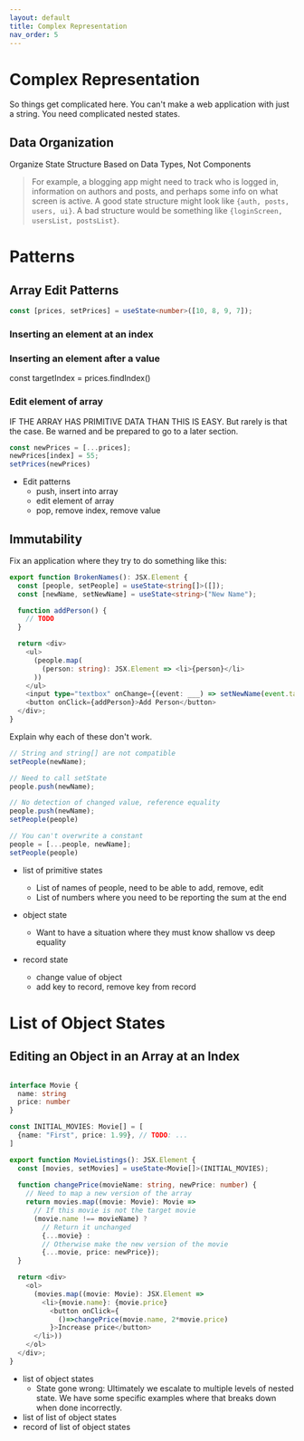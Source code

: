 ```yaml
---
layout: default
title: Complex Representation
nav_order: 5
---
```



# Complex Representation

So things get complicated here. You can't make a web application with just a string. You need complicated nested states.

## Data Organization

Organize State Structure Based on Data Types, Not Components

> For example, a blogging app might need to track who is logged in, information on authors and posts, and perhaps some info on what screen is active. A good state structure might look like `{auth, posts, users, ui}`. A bad structure would be something like `{loginScreen, usersList, postsList}`.

# Patterns

## Array Edit Patterns

```typescript
const [prices, setPrices] = useState<number>([10, 8, 9, 7]);
```



### Inserting an element at an index



### Inserting an element after a value

const targetIndex = prices.findIndex()

### Edit element of array

IF THE ARRAY HAS PRIMITIVE DATA THAN THIS IS EASY. But rarely is that the case. Be warned and be prepared to go to a later section.

```typescript
const newPrices = [...prices];
newPrices[index] = 55;
setPrices(newPrices)
```


* Edit patterns
  * push, insert into array
  * edit element of array
  * pop, remove index, remove value


## Immutability

Fix an application where they try to do something like this:


```typescript
export function BrokenNames(): JSX.Element {
  const [people, setPeople] = useState<string[]>([]);
  const [newName, setNewName] = useState<string>("New Name");

  function addPerson() {
    // TODO
  }

  return <div>
    <ul>
      (people.map(
        (person: string): JSX.Element => <li>{person}</li>
      ))
    </ul>
    <input type="textbox" onChange={(event: ___) => setNewName(event.target.result)}/>
    <button onClick={addPerson}>Add Person</button>
  </div>;
}
```

Explain why each of these don't work.

```typescript
// String and string[] are not compatible
setPeople(newName);
```


```typescript
// Need to call setState
people.push(newName);
```

```typescript
// No detection of changed value, reference equality
people.push(newName);
setPeople(people)
```

```typescript
// You can't overwrite a constant
people = [...people, newName];
setPeople(people)
```

* list of primitive states
  * List of names of people, need to be able to add, remove, edit
  * List of numbers where you need to be reporting the sum at the end





* object state
  * Want to have a situation where they must know shallow vs deep equality
* record state
  * change value of object
  * add key to record, remove key from record

# List of Object States

## Editing an Object in an Array at an Index

```typescript

interface Movie {
  name: string
  price: number
}

const INITIAL_MOVIES: Movie[] = [
  {name: "First", price: 1.99}, // TODO: ...
]

export function MovieListings(): JSX.Element {
  const [movies, setMovies] = useState<Movie[]>(INITIAL_MOVIES);
  
  function changePrice(movieName: string, newPrice: number) {
    // Need to map a new version of the array
    return movies.map((movie: Movie): Movie =>
      // If this movie is not the target movie
      (movie.name !== movieName) ?
        // Return it unchanged
        {...movie} :
        // Otherwise make the new version of the movie
        {...movie, price: newPrice});
  }

  return <div>
    <ol>
      (movies.map((movie: Movie): JSX.Element => 
        <li>{movie.name}: {movie.price} 
          <button onClick={
            ()=>changePrice(movie.name, 2*movie.price)
          }>Increase price</button>
      </li>))
    </ol>
  </div>;
}
```

* list of object states
  * State gone wrong: Ultimately we escalate to multiple levels of nested state. We have some specific examples where that breaks down when done incorrectly.
* list of list of object states
* record of list of object states

